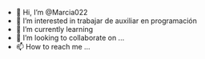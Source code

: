 - 👋 Hi, I’m @Marcia022
- 👀 I’m interested in trabajar de auxiliar en programación 
- 🌱 I’m currently learning 
- 💞️ I’m looking to collaborate on ...
- 📫 How to reach me ...

<!---
Marcia022/Marcia022 is a ✨ special ✨ repository because its `README.md` (this file) appears on your GitHub profile.
You can click the Preview link to take a look at your changes.
--->
